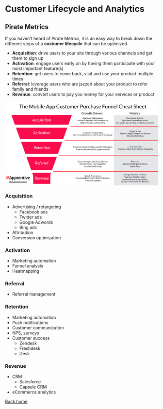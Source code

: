 # Customer Lifecycle and Analytics

## Pirate Metrics

If you haven't heard of Pirate Metrics, it is an easy way to break down the different steps of a **customer lifecycle** that can be optimized.

* **Acquisition**: drive users to your site through various channels and get them to sign up
* **Activation**: engage users early on by having them participate with your most important feature(s)
* **Retention**: get users to come back, visit and use your product multiple times
* **Referral**: leverage users who are jazzed about your product to refer family and friends
* **Revenue**: convert users to pay you money for your services or product

![Pirate metrics](business/assets/../../assets/pirate-metrics.png)

### Acquisition

* Advertising / retargeting
  * Facebook ads
  * Twitter ads
  * Google Adwords
  * Bing ads
* Attribution
* Conversion optimization

### Activation

* Marketing automation
* Funnel analysis
* Heatmapping

### Referral

* Referral management

### Retention

* Marketing automation
* Push notifications
* Customer communication
* NPS, surveys
* Customer success
  * Zendesk
  * Freshdesk
  * Desk

### Revenue

* CRM
  * Salesforce
  * Capsule CRM
* eCommerce analytics

[Back home](../README.md)